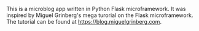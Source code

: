 This is a microblog app written in Python Flask microframework.
It was inspired by Miguel Grinberg's mega turorial on the
Flask microframework. The tutorial can be found at https://blog.miguelgrinberg.com.